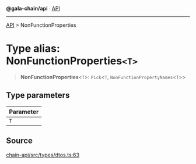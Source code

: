 **@gala-chain/api** ∙ [API](../exports.md)

***

[API](../exports.md) > NonFunctionProperties

# Type alias: NonFunctionProperties`<T>`

> **NonFunctionProperties**\<`T`\>: `Pick`\<`T`, `NonFunctionPropertyNames`\<`T`\>\>

## Type parameters

| Parameter |
| :------ |
| `T` |

## Source

[chain-api/src/types/dtos.ts:63](https://github.com/GalaChain/sdk/blob/bcbbb18/chain-api/src/types/dtos.ts#L63)
